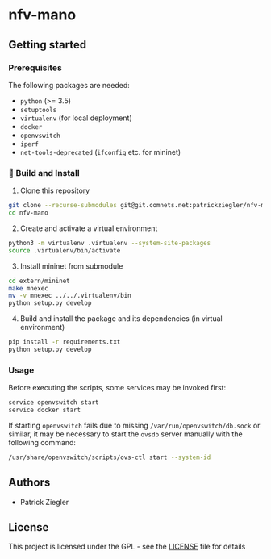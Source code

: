 # nfv-mano

## Getting started

### Prerequisites

The following packages are needed:

* `python` (>= 3.5)
* `setuptools`
* `virtualenv` (for local deployment)
* `docker`
* `openvswitch`
* `iperf`
* `net-tools-deprecated` (`ifconfig` etc. for mininet)

### :hammer: Build and Install

1. Clone this repository
```bash
git clone --recurse-submodules git@git.comnets.net:patrickziegler/nfv-mano.git
cd nfv-mano
```

2. Create and activate a virtual environment
```bash
python3 -m virtualenv .virtualenv --system-site-packages
source .virtualenv/bin/activate
```

3. Install mininet from submodule
```bash
cd extern/mininet
make mnexec
mv -v mnexec ../../.virtualenv/bin
python setup.py develop
```

4. Build and install the package and its dependencies (in virtual environment)
```bash
pip install -r requirements.txt
python setup.py develop
```

### Usage

Before executing the scripts, some services may be invoked first:
```bash
service openvswitch start
service docker start
```

If starting `openvswitch` fails due to missing `/var/run/openvswitch/db.sock` or similar, it may be necessary to start the `ovsdb` server manually with the following command:
```bash
/usr/share/openvswitch/scripts/ovs-ctl start --system-id
```

## Authors

*  Patrick Ziegler

## License

This project is licensed under the GPL - see the [LICENSE](LICENSE) file for details
